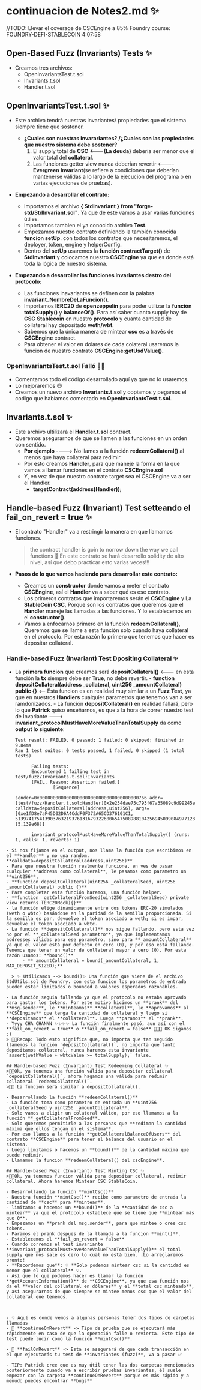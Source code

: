 # continuacion de Notes2.md ✨
//TODO: Llevar el coverage de CSCEngine a 85%
Foundry course: FOUNDRY-DEFI-STABLECOIN
4:07:58

## Open-Based Fuzz (Invariants) Tests ✨

- Creamos tres archivos:
  - OpenInvariantsTest.t.sol
  - Invariants.t.sol
  - Handler.t.sol

## OpenInvariantsTest.t.sol ✨

- Este archivo tendrá nuestras invariantes/ propiedades que el sistema siempre tiene que sostener.

  - **¿Cuales son nuestras invarariantes? /¿Cuales son las propiedades que nuestro sistema debe sostener?**
    1. El supply total de **CSC** **<---(La deuda)** debería ser menor que el valor total del **collateral**.
    2. Las funciones getter view nunca deberian revertir <---- **Evergreen Invariant**(se refiere a condiciones que deberían mantenerse válidas a lo largo de la ejecución del programa o en varias ejecuciones de pruebas).

- **Empezando a desarrollar el contrato:**

  - Importamos el archivo **{ StdInvariant } from "forge-std/StdInvariant.sol"**. Ya que de este vamos a usar varias funciones útiles.
  - Importamos tambien el ya conocido archivo **Test**.
  - Empezamos nuestro contrato definiendo la también conocida **funcion setUp**. con todos los contratos que necesitaremos, el deployer, token, engine y helperConfig.
  - Dentro del **setUp** usaremos la **función contractTarget()** de **StdInvariant** y colocamos nuestro **CSCEngine** ya que es donde está toda la lógica de nuestro sistema.

- **Empezando a desarrollar las funciones invariantes destro del protocolo:**
  - Las funciones inavariantes se definen con la palabra **invariant_NombreDeLaFuncion()**.
  - Importamos **IERC20** de **openzeppelin** para poder utilizar la **función totalSupply()** y **balanceOf()**. Para así saber cuanto supply hay de **CSC** **Stablecoin** en nuestro **protocolo** y cuanta cantidad de collateral hay depositado **weth/wbt**.
  - Sabemos que la única manera de mintear **csc** es a través de **CSCEngine** contract.
  - Para obtener el valor en dolares de cada colateral usaremos la funcion de nuestro contrato **CSCEngine:getUsdValue().**

### OpenInvariantsTest.t.sol Falló 👩‍💻

- Comentamos todo el código desarrollado aquí ya que no lo usaremos.
- Lo mejoraremos 😎
- Creamos un nuevo archivo **Invariants.t.sol** y copiamos y pegamos el codigo que habíamos comentado en **OpenInvariantsTest.t.sol**.

## Invariants.t.sol ✨

- Este archivo ultilizará el **Handler.t.sol** contract.
- Queremos asegurarnos de que se llamen a las funciones en un orden con sentido.
  - **Por ejemplo** ----> No llames a la función **redeemCollateral()** al menos que haya collateral para redimir.
  - Por esto creamos **Handler**, para que maneje la forma en la que vamos a llamar funciones en el contrato **CSCEngine.sol**
  - Y, en vez de que nuestro contrate target sea el CSCEngine va a ser el Handler.
    - **targetContract(address(Handler));**

## Handle-based Fuzz (Invariant) Test setteando el fail_on_revert = true ✨

- El contrato "Handler" va a restringir la manera en que llamamos funciones.
  > the contract handler is goin to norrow down the way we call functions
  > 🤯 En este contrato se hará desarrollo solidity de alto nivel, así que debo practicar esto varias veces!!!
- **Pasos de lo que vamos haciendo para desarrollar este contrato:**

  - Creamos un **constructor** donde vamos a meter el contrato **CSCEngine**, así el **Handler** va a saber qué es ese contrato.
  - Los primeros contratos que importaremos serán el **CSCEngine** y La **StableCoin CSC**, Porque son los contratos que queremos que el **Handler** maneje las llamadas a las funciones. Y lo establecemos en el **constructor()**.
  - Vamos a enfocarnos primero en la función **redeemCollateral()**, Queremos que se llame a esta función solo cuando haya collateral en el protocolo. Por esta razón lo primero que tenemos que hacer es depositar collateral.

### Handle-based Fuzz (Invariant) Test Dpositing Collateral ✨
  - La **primera funcion** que creamos será **depositCollateral()** <--- en esta función la **tx** siempre debe ser **True**, no debe revertir. - **function depositCollateral(address \_collateral, uint256 \_amountCollateral) public {}** <-- Esta funcion es en realidad muy similar a un **Fuzz Test**, ya que en nuestros **Handlers** cualquier parametros que tenemos van a ser ramdonizados. - La función **depositCollateral()** en realidad fallará, pero lo que **Patrick** quiso enseñarnos, es que a la hora de correr nuestro test de Invariante ---> **invariant_protocolMustHaveMoreValueThanTotalSupply** da como **output lo siguiente**:
    ```shell
    Test result: FAILED. 0 passed; 1 failed; 0 skipped; finished in 9.84ms
    Ran 1 test suites: 0 tests passed, 1 failed, 0 skipped (1 total tests)

          Failing tests:
          Encountered 1 failing test in test/fuzz/Invariants.t.sol:Invariants
          [FAIL. Reason: Assertion failed.]
                  [Sequence]
                          sender=0x0000000000000000000000000000000000000766 addr=[test/fuzz/Handler.t.sol:Handler]0x2e234dae75c793f67a35089c9d99245e1c58470b calldata=depositCollateral(address,uint256), args=[0xe1fD8e7aF45D02D6A4CddF0F372A65CD376101C1, 513974175413903763219376131679322600654750898810425694509908497712322 [5.139e68]]

          invariant_protocolMustHaveMoreValueThanTotalSupply() (runs: 1, calls: 1, reverts: 1)
  ```
 - Si nos fijamos en el output, nos llama la función que escribimos en el **Handler** y no una random. **calldata=depositCollateral(address,uint256)**
 - Para que nuestra función realmente funcione, en ves de pasar cualquier **address como collateral**, le pasamos como parametro un **uint256**,
  - **function depositCollateral(uint256 _collateralSeed, uint256 _amountCollateral) public {}**
  - Para completar esta función haremos, una función helper.
  - **function _getCollateralFromSeed(uint256 _collateralSeed) private view returns (ERC20Mock){}**
  - la función elige dinámicamente entre dos tokens ERC-20 simulados (weth o wbtc) basándose en la paridad de la semilla proporcionada. Si la semilla es par, devuelve el token asociado a weth; si es impar, devuelve el token asociado a wbtc.
  - La función **depositCollateral()** nos sigue fallando, pero esta vez no por el **_collateralSeed parametro**, ya que implementamos addresses válidas para ese parametro, sino para **_amountCollateral** ya que el valor está por defecto en cero (0), y por eso está fallando. Tenemos que tener un valor de collateral mayor a cero (0). Por esta razón usamos: **bound()**
        - **_amountCollateral = bound(_amountCollateral, 1, MAX_DEPOSIT_SIZED);**

    > ✨ Utilicamos --> bound()✨ Una función que viene de el archivo StdUtils.sol de Foundry. con esta funcion los parametros de entrada pueden estar limitados o bounded a valores esperados razonables.

- La función seguia fallando ya que el protocolo no estaba aprovado para gastar los tokens. Por este motivo hicimos un **prank** del **msg.sender**, le **minteamos** **collateral**, le **aprovamos** al **CSCEngine** que tenga la cantidad de collateral y luego si **depositamos** el **collateral**. Luega **paramos** el **prank**. 
- Yyyy CHA CHANNN ✨✨✨✨ La función finalmente pasó, aun así con el **fail_on_revert = true** o **fail_on_revert = false** 🤌🎉🎊 OK Sigamos :)  
> 👩‍💻Recap: Todo esto significa que, no importa que tan seguido llamemos la función `depositCollateral()`, no importa que tanto depositamos collateral, nunca haremos esta invariante `assert(wethValue + wbtcValue >= totalSupply);` false.

## Handle-based Fuzz (Invariant) Test Redeeming Collateral ✨
>👩‍💻Ok, ya tenemos una función válida para depositar collateral `depositCollateral()`, ahora hagamos una válida para redimir collateral `redeemCollateral()`.
>👩‍💻 La función será similar a depositCollateral().

- Desarrollando la función **redeemCollateral()**
  - La función toma como parametro de entrada un **uint256 _collateralSeed y uint256 _amountCollateral**.
  - Solo vamos a eligir un colateral válido, por eso llamamos a la función **_getCollateralFromSeed**.
  - Solo queremos permitirle a las personas que **rediman la cantidad máxima que ellos tengan en el sistema**. 
  - Por eso llamos a la función **getCollateralBalanceOfUsers** del contrato **CSCEngine** para tener el balance del usuario en el sistema.
  - Luego limitamos o hacemos un **bound()** de la cantidad máxima que puede redimir. 
  - Llamamos la funcion **redeemCollateral() del cscEngine**.

## Handle-based Fuzz (Invariant) Test Minting CSC ✨
>👩‍💻Ok, ya tenemos funcion válida para depositar collateral, redimir collateral. Ahora haremos Mintear CSC StableCoin.

- Desarrollando la función **mintCsc()**
  - Nuestra función **mintCsc()** recibe como parametro de entrada la cantidad de **csc** para **mintear**. 
  - limitamos o hacemos un **bound()** de la **cantidad de csc a mintear** ya que el protocolo establece que se tiene que **mintear más que 0**. 
  - Empezamos un **prank del msg.sender**, para que mintee o cree csc tokens.
  - Paramos el prank despues de la llamada a la funcion **mint()**.
  - Establecemos el **fail_on_revert = false**
  - Cuando corremos el test invariante **invariant_protocolMustHaveMoreValueThanTotalSupply()** el total supply que nos sale es cero lo cual no está bien. ¡Lo arreglaremos pronto! 
  - **Recordemos que**: 💡 **Solo podemos mintear csc si la cantidad es menor que el collateral** 💡. 
  - Así que lo que podemos hacer es llamar la función **getAccountInformation()** de **CSCEngine**, ya que esa función nos da el **valor del collateral en dólares** y el **total csc minteado**, y así asegurarnos de que siempre se mintee menos csc que el valor del collateral que tenemos. 



- 💡 Aquí es donde vemos a algunas personas tener dos tipos de carpetas llamadas
  - 📁 **continueOnRevert** -> Tipo de prueba que se ejecutará más rápidamente en caso de que la operación falle o revierta. Este tipo de test puede lucir como la función **mintCsc()**.
  
  - 📁 **failOnRevert** -> Esta se asegurará de que cada transacción en el que ejecutarás tu test de **invariantes (fuzz)**, va a pasar ✅

- TIP: Patrick cree que es muy útil tener las dos carpetas mencionadas posteriormente cuando va a escribir pruebas invariantes, él suele empezar con la carpeta **continueOnRevert** porque es más rápido y a menudo puedes encontrar **bugs**

